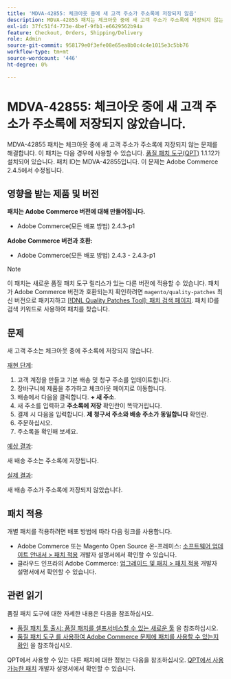```yaml
---
title: 'MDVA-42855: 체크아웃 중에 새 고객 주소가 주소록에 저장되지 않음'
description: MDVA-42855 패치는 체크아웃 중에 새 고객 주소가 주소록에 저장되지 않는 문제를 해결합니다. 이 패치는 [Quality Patches Tool (QPT)](/help/announcements/adobe-commerce-announcements/magento-quality-patches-released-new-tool-to-self-serve-quality-patches.md) 1.1.12가 설치된 경우 사용할 수 있습니다. 패치 ID는 MDVA-42855입니다. 이 문제는 Adobe Commerce 2.4.5에서 수정됩니다.
exl-id: 37fc51f4-773e-4bef-9fb1-e6629562b94a
feature: Checkout, Orders, Shipping/Delivery
role: Admin
source-git-commit: 958179e0f3efe08e65ea8b0c4c4e1015e3c5bb76
workflow-type: tm+mt
source-wordcount: '446'
ht-degree: 0%

---
```


# MDVA-42855: 체크아웃 중에 새 고객 주소가 주소록에 저장되지 않았습니다.

MDVA-42855 패치는 체크아웃 중에 새 고객 주소가 주소록에 저장되지 않는 문제를 해결합니다. 이 패치는 다음 경우에 사용할 수 있습니다. [품질 패치 도구(QPT)](/help/announcements/adobe-commerce-announcements/magento-quality-patches-released-new-tool-to-self-serve-quality-patches.md) 1.1.12가 설치되어 있습니다. 패치 ID는 MDVA-42855입니다. 이 문제는 Adobe Commerce 2.4.5에서 수정됩니다.

## 영향을 받는 제품 및 버전

**패치는 Adobe Commerce 버전에 대해 만들어집니다.**

* Adobe Commerce(모든 배포 방법) 2.4.3-p1

**Adobe Commerce 버전과 호환:**

* Adobe Commerce(모든 배포 방법) 2.4.3 - 2.4.3-p1

>[!NOTE]
>
>이 패치는 새로운 품질 패치 도구 릴리스가 있는 다른 버전에 적용할 수 있습니다. 패치가 Adobe Commerce 버전과 호환되는지 확인하려면 `magento/quality-patches` 최신 버전으로 패키지하고 [[!DNL Quality Patches Tool]: 패치 검색 페이지](https://devdocs.magento.com/quality-patches/tool.html#patch-grid). 패치 ID를 검색 키워드로 사용하여 패치를 찾습니다.

## 문제

새 고객 주소는 체크아웃 중에 주소록에 저장되지 않습니다.

<u>재현 단계</u>:

1. 고객 계정을 만들고 기본 배송 및 청구 주소를 업데이트합니다.
1. 장바구니에 제품을 추가하고 체크아웃 페이지로 이동합니다.
1. 배송에서 다음을 클릭합니다. **+ 새 주소**.
1. 새 주소를 입력하고 **주소록에 저장** 확인란이 똑딱거립니다.
1. 결제 시 다음을 입력합니다. **제 청구서 주소와 배송 주소가 동일합니다** 확인란.
1. 주문하십시오.
1. 주소록을 확인해 보세요.

<u>예상 결과</u>:

새 배송 주소는 주소록에 저장됩니다.

<u>실제 결과</u>:

새 배송 주소가 주소록에 저장되지 않았습니다.

## 패치 적용

개별 패치를 적용하려면 배포 방법에 따라 다음 링크를 사용합니다.

* Adobe Commerce 또는 Magento Open Source 온-프레미스: [소프트웨어 업데이트 안내서 > 패치 적용](https://devdocs.magento.com/guides/v2.4/comp-mgr/patching/mqp.html) 개발자 설명서에서 확인할 수 있습니다.
* 클라우드 인프라의 Adobe Commerce: [업그레이드 및 패치 > 패치 적용](https://devdocs.magento.com/cloud/project/project-patch.html) 개발자 설명서에서 확인할 수 있습니다.

## 관련 읽기

품질 패치 도구에 대한 자세한 내용은 다음을 참조하십시오.

* [품질 패치 툴 출시: 품질 패치를 셀프서비스할 수 있는 새로운 툴](/help/announcements/adobe-commerce-announcements/magento-quality-patches-released-new-tool-to-self-serve-quality-patches.md) 을 참조하십시오.
* [품질 패치 도구 를 사용하여 Adobe Commerce 문제에 패치를 사용할 수 있는지 확인](/help/support-tools/patches-available-in-qpt-tool/check-patch-for-magento-issue-with-magento-quality-patches.md) 을 참조하십시오.

QPT에서 사용할 수 있는 다른 패치에 대한 정보는 다음을 참조하십시오. [QPT에서 사용 가능한 패치](https://devdocs.magento.com/quality-patches/tool.html#patch-grid) 개발자 설명서에서 확인할 수 있습니다.
